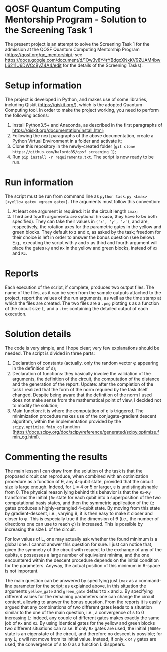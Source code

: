 # QOSF Quantum Computing Mentorship Program - Solution to the Screening Task 1

The present project is an attempt to solve the Screening Task 1 for the admission at the QOSF Quantum Computing Mentorship Program (https://qosf.org/qc_mentorship/; see https://docs.google.com/document/d/1Ow3v8Y4rYBdgxXNxKV9ZUAM4bwL6211U6DWCcByZ4A4/edit for the details of the Screening Tasks).

# Setup information

The project is developed in Python, and makes use of some libraries, including Qiskit (https://qiskit.org/), which is the adopted Quantum-Computing tool. In order to make the project working, you need to perform the following actions:
1) Install Python3.5+ and Anaconda, as described in the first paragraphs of https://qiskit.org/documentation/install.html; 
2) Following the next paragraphs of the above documentation, create a Python Virtual Environment in a folder and activate it;
3) Clone this repository in the newly-created folder (`git clone https://github.com/balordo85/qosf_screening_1`);
4) Run `pip install -r requirements.txt`.
The script is now ready to be run.

# Run information

The script must be run from command line as `python task.py <Lmax> [<yellow_gate> <green_gate>]`. The arguments must follow this convention:
1) At least one argument is required: it is the circuit length `Lmax`;
2) Third and fourth arguments are optional (in case, they have to be both specified). They can take their values in `('x', 'y', 'z')`, and are, respectively, the rotation axes for the parametric gates in the yellow and green blocks. They default to z and x, as asked by the task; freedom for their choice is left in order to answer the bonus question (see below). E.g., executing the script with `y` and `x` as third and fourth argument will place the gates `Ry` and `Rx` in the yellow and green blocks, instead of `Rx` and `Rz`.

# Reports

Each execution of the script, if complete, produces two output files. The name of the files, as it can be seen from the sample outputs attached to the project, report the values of the run arguments, as well as the time stamp at which the files are created. The two files are a `.png` plotting &epsilon; as a function of the circuit size L, and a `.txt` containing the detailed output of each execution.

# Solution details

The code is very simple, and I hope clear; very few explanations should be needed. The script is divided in three parts:
1) Declaration of constants (actually, only the random vector &phi; appearing in the definition of &epsilon;);
2) Declaration of functions: they basically involve the validation of the arguments, the definition of the circuit, the computation of the distance and the generation of the report. Update: after the completion of the task I realized that the form of the norm required by the task itself changed. Despite being aware that the definition of the norm I used does not make sense from the mathematical point of view, I decided not to modify the solution;
3) Main function: it is where the computation of &epsilon; is triggered. The minimization procedure makes use of the conjugate-gradient descent algorithm, within the implementation provided by the `scipy.optimize.fmin_cg` function (https://docs.scipy.org/doc/scipy/reference/generated/scipy.optimize.fmin_cg.html).

# Commenting the results

The main lesson I can draw from the solution of the task is that the proposed circuit can reproduce, when combined with an optimization procedure as a function of &theta;, any 4-qubit state, provided that the circuit size is large enough. Indeed, for L = 4 or 5 or larger, &epsilon; is undistinguishable from 0. The physical reason lying behind this behavior is that the `Rx`-`Ry` transforms the initial `|0>` state for each qubit into a superposition of the two computational basis states, and then the symmetric application of the `Cz` gates produces a highly-entangled 4-qubit state. By moving from this state by gradient-descent, i.e., varying &theta;, it is then easy to make it closer and closer to &phi;. This is especially true if the dimension of &theta; (i.e., the number of directions one can use to reach &phi;) is increased. This is possible by increasing the size L of the circuit.

For low values of L, one may actually ask whether the found minimum is a global one. I cannot answer this question for sure. I just can notice that, given the symmetry of the circuit with respect to the exchange of any of the qubits, &epsilon; possesses a large number of equivalent minima, and the one encountered within the descent procedure depends on the initial condition for the parameters. Anyway, the actual position of this minimum in &theta;-space is not important.

The main question can be answered by specifying just `Lmax` as a command-line parameter for the script; as explained above, in this situation the arguments `yellow_gate` and `green_gate` default to `x` and `z`. By specifying different values for the remaining parameters one can change the circuit content, allowing to answer the bonus question. From the reports it is easily argued that any combinations of two different gates leads to a situation similar to the one of the main question, i.e., a convergence of &epsilon; to 0 increasing L: indeed, any couple of different gates makes exactly the same job of `Rx` and `Rz`. By using identical gates for the yellow and green blocks two different situations can raise. If only `Rz` gates are used, the initial `|0000>` state is an eigenstate of the circuit, and therefore no descent is possible; for any L, &epsilon; will not move from its initial value. Instead, if only `x` or `y` gates are used, the convergence of &epsilon; to 0 as a function L disppears.
